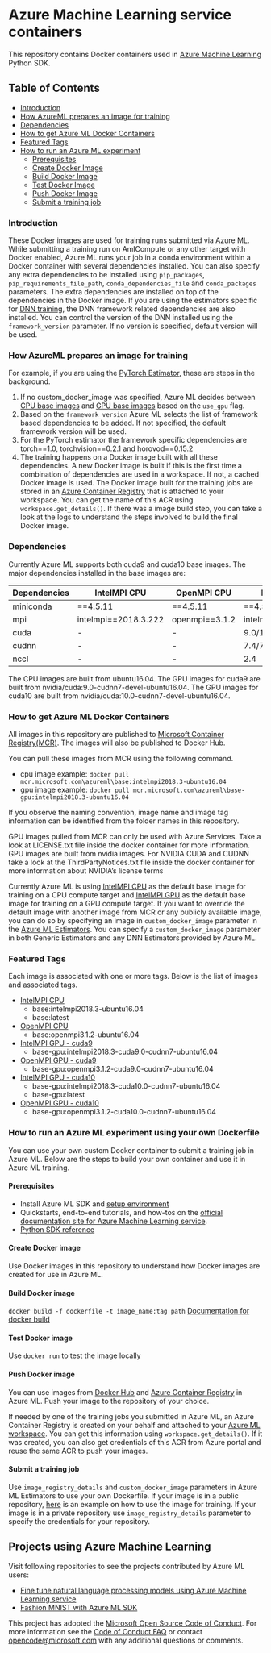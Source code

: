# Azure Machine Learning service containers
This repository contains Docker containers used in [Azure Machine Learning](https://azure.microsoft.com/en-us/services/machine-learning-service/) Python SDK.

## Table of Contents
- [Introduction](#introduction)
- [How AzureML prepares an image for training](#howThingsWork)
- [Dependencies](#dependencies)
- [How to get Azure ML Docker Containers](#getdocker)
- [Featured Tags](#tags)
- [How to run an Azure ML experiment](#howtorun)
  * [Prerequisites](#prerequisites)
  * [Create Docker Image](#create)
  * [Build Docker Image](#build)
  * [Test Docker Image](#test)
  * [Push Docker Image](#push)
  * [Submit a training job](#submit)

<a name="introduction"></a>
### Introduction

These Docker images are used for training runs submitted via Azure ML. While submitting a training run on AmlCompute or any other target with Docker enabled, Azure ML runs your job in a conda environment within a Docker container with several dependencies installed.  You can also specify any extra dependencies to be installed using `pip_packages`, `pip_requirements_file_path`, `conda_dependencies_file` and `conda_packages` parameters. The extra dependencies are installed on top of the dependencies in the Docker image. If you are using the estimators specific for [DNN training](https://docs.microsoft.com/en-us/python/api/azureml-train-core/azureml.train.dnn?view=azure-ml-py), the DNN framework related dependencies are also installed. You can control the version of the DNN installed using the `framework_version` parameter. If no version is specified, default version will be used.

<a name="howThingsWork"></a>
### How AzureML prepares an image for training
For example, if you are using the [PyTorch Estimator](https://docs.microsoft.com/en-us/python/api/azureml-train-core/azureml.train.dnn.pytorch?view=azure-ml-py), these are steps in the background.
1. If no custom_docker_image was specified, Azure ML decides between [CPU base images](./base/cpu) and [GPU base images](./base/gpu) based on the `use_gpu` flag.
2. Based on the `framework_version` Azure ML selects the list of framework based dependencies to be added. If not specified, the default framework version will be used.
3. For the PyTorch estimator the framework specific dependencies are torch==1.0, torchvision==0.2.1 and horovod==0.15.2
4. The training happens on a Docker image built with all these dependencies. A new Docker image is built if this is the first time a combination of dependencies are used in a workspace. If not, a cached Docker image is used. The Docker image built for the training jobs are stored in an [Azure Container Registry](https://docs.microsoft.com/en-us/azure/container-registry/container-registry-get-started-docker-cli) that is attached to your workspace. You can get the name of this ACR using `workspace.get_details()`. If there was a image build step, you can take a look at the logs to understand the steps involved to build the final Docker image.

<a name="dependencies"></a>
### Dependencies
Currently Azure ML supports both cuda9 and cuda10 base images. The major dependencies installed in the base images are:

| Dependencies | IntelMPI CPU | OpenMPI CPU | IntelMPI GPU | OpenMPI GPU |
| --- | --- | --- | --- | --- |
| miniconda | ==4.5.11 | ==4.5.11 | ==4.5.11 | ==4.5.11 |
| mpi | intelmpi==2018.3.222 |openmpi==3.1.2 |intelmpi==2018.3.222| openmpi==3.1.2 |
| cuda | - | - | 9.0/10.0 | 9.0/10.0 |
| cudnn | - | - | 7.4/7.5 | 7.4/7.5 |
| nccl | - | - | 2.4 | 2.4 |

The CPU images are built from ubuntu16.04. The GPU images for cuda9 are built from nvidia/cuda:9.0-cudnn7-devel-ubuntu16.04. The GPU images for cuda10 are built from nvidia/cuda:10.0-cudnn7-devel-ubuntu16.04.

<a name="getdocker"></a>
### How to get Azure ML Docker Containers

All images in this repository are published to [Microsoft Container Registry(MCR)](https://azure.microsoft.com/en-us/blog/microsoft-syndicates-container-catalog/). The images will also be published to Docker Hub.

You can pull these images from MCR using the following command.
- cpu image example: `docker pull mcr.microsoft.com\azureml\base:intelmpi2018.3-ubuntu16.04`
- gpu image example: `docker pull mcr.microsoft.com\azureml\base-gpu:intelmpi2018.3-ubuntu16.04`

If you observe the naming convention, image name and image tag information can be identified from the folder names in this repository.

GPU images pulled from MCR can only be used with Azure Services. Take a look at LICENSE.txt file inside the docker container for more information. GPU images are built from nvidia images. For NVIDIA CUDA and CUDNN take a look at the ThirdPartyNotices.txt file inside the docker container for more information about NVIDIA’s license terms

Currently Azure ML is using [IntelMPI CPU](./base/cpu/intelmpi2018.3-ubuntu16.04) as the default base image for training on a CPU compute target and [IntelMPI GPU](./base/gpu/intelmpi2018.3-cuda9.0-cudnn7-ubuntu16.04) as the default base image for training on a GPU compute target. If you want to override the default image with another image from MCR or any publicly available image, you can do so by specifying an image in `custom_docker_image` parameter in the [Azure ML Estimators](https://docs.microsoft.com/en-us/python/api/azureml-train-core/azureml.train.estimator?view=azure-ml-py). You can specify a `custom_docker_image` parameter in both Generic Estimators and any DNN Estimators provided by Azure ML.

<a name="tags"></a>
### Featured Tags

Each image is associated with one or more tags. Below is the list of images and associated tags.
- [IntelMPI CPU](./base/cpu/intelmpi2018.3-ubuntu16.04)
    * base:intelmpi2018.3-ubuntu16.04
    * base:latest
- [OpenMPI CPU](./base/cpu/openmpi3.1.2-ubuntu16.04)
    * base:openmpi3.1.2-ubuntu16.04
- [IntelMPI GPU - cuda9](./base/gpu/intelmpi2018.3-cuda9.0-cudnn7-ubuntu16.04)
    * base-gpu:intelmpi2018.3-cuda9.0-cudnn7-ubuntu16.04
- [OpenMPI GPU - cuda9](./base/gpu/openmpi3.1.2-cuda9.0-cudnn7-ubuntu16.04)
    * base-gpu:openmpi3.1.2-cuda9.0-cudnn7-ubuntu16.04
- [IntelMPI GPU - cuda10](./base/gpu/intelmpi2018.3-cuda10.0-cudnn7-ubuntu16.04)
    * base-gpu:intelmpi2018.3-cuda10.0-cudnn7-ubuntu16.04
    * base-gpu:latest
- [OpenMPI GPU - cuda10](./base/gpu/openmpi3.1.2-cuda10.0-cudnn7-ubuntu16.04)
    * base-gpu:openmpi3.1.2-cuda10.0-cudnn7-ubuntu16.04

<a name="howtorun"></a>
###  How to run an Azure ML experiment using your own Dockerfile
You can use your own custom Docker container to submit a training job in Azure ML. Below are the steps to build your own container and use it in Azure ML training.

<a name="prerequisites"></a>
#### Prerequisites
 * Install Azure ML SDK and [setup environment](https://docs.microsoft.com/en-us/azure/machine-learning/service/quickstart-run-local-notebook)
 * Quickstarts, end-to-end tutorials, and how-tos on the [official documentation site for Azure Machine Learning service](https://docs.microsoft.com/en-us/azure/machine-learning/service/).
 * [Python SDK reference](https://docs.microsoft.com/en-us/python/api/overview/azure/ml/intro?view=azure-ml-py)

<a name="create"></a>
#### Create Docker image
Use Docker images in this repository to understand how Docker images are created for use in Azure ML.

<a name="build"></a>
#### Build Docker image
`docker build -f dockerfile -t image_name:tag path`
[Documentation for docker build](https://docs.docker.com/engine/reference/commandline/build/)

<a name="test"></a>
#### Test Docker image
Use `docker run` to test the image locally

<a name="push"></a>
#### Push Docker image
You can use images from [Docker Hub](https://hub.docker.com/) and [Azure Container Registry](https://docs.microsoft.com/en-us/azure/container-registry/container-registry-get-started-docker-cli) in Azure ML. Push your image to the repository of your choice.

If needed by one of the training jobs you submitted in Azure ML, an Azure Container Registry is created on your behalf and attached to your [Azure ML workspace](https://docs.microsoft.com/en-us/azure/machine-learning/service/concept-azure-machine-learning-architecture#workspace). You can get this information using `workspace.get_details()`. If it was created, you can also get credentials of this ACR from Azure portal and reuse the same ACR to push your images.

<a name="submit"></a>
#### Submit a training job
Use `image_registry_details` and `custom_docker_image` parameters in Azure ML Estimators to use your own Dockerfile.
If your image is in a public repository, [here](https://github.com/Azure/MachineLearningNotebooks/blob/master/how-to-use-azureml/training-with-deep-learning/distributed-cntk-with-custom-docker/distributed-cntk-with-custom-docker.ipynb) is an example on how to use the image for training. If your image is in a private repository use `image_registry_details` parameter to specify the credentials for your repository.

## Projects using Azure Machine Learning

Visit following repositories to see the projects contributed by Azure ML users:

 - [Fine tune natural language processing models using Azure Machine Learning service](https://github.com/Microsoft/AzureML-BERT)
 - [Fashion MNIST with Azure ML SDK](https://github.com/amynic/azureml-sdk-fashion)


This project has adopted the [Microsoft Open Source Code of Conduct](https://opensource.microsoft.com/codeofconduct/).
For more information see the [Code of Conduct FAQ](https://opensource.microsoft.com/codeofconduct/faq/) or
contact [opencode@microsoft.com](mailto:opencode@microsoft.com) with any additional questions or comments.